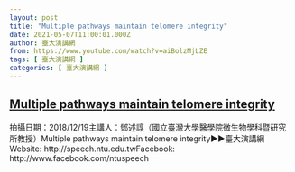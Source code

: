 ```yaml
---
layout: post
title: "Multiple pathways maintain telomere integrity"
date: 2021-05-07T11:00:01.000Z
author: 臺大演講網
from: https://www.youtube.com/watch?v=aiBolzMjLZE
tags: [ 臺大演講網 ]
categories: [ 臺大演講網 ]
---
```

<!--1620385201000-->
[Multiple pathways maintain telomere integrity](https://www.youtube.com/watch?v=aiBolzMjLZE)
------

<div>
拍攝日期：2018/12/19主講人：鄧述諄（國立臺灣大學醫學院微生物學科暨研究所教授）Multiple pathways maintain telomere integrity►►臺大演講網Website: http://speech.ntu.edu.twFacebook: http://www.facebook.com/ntuspeech
</div>

